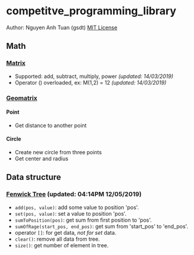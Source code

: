 # competitve_programming_library
Author: Nguyen Anh Tuan (gsdt)
[MIT License](https://github.com/gsdt/competitve_programming_library/blob/master/LICENSE)

## Math
### [Matrix](https://github.com/gsdt/competitve_programming_library/blob/master/math/Matrix.cpp)
- Supported: add, subtract, multiply, power  _(updated: 14/03/2019)_
- Operator () overloaded, ex: M(1,2) = 12  _(updated: 14/03/2019)_
### [Geomatrix](https://github.com/gsdt/competitve_programming_library/blob/master/math/Geometric.cpp)
#### Point
- Get distance to another point
#### Circle
- Create new circle from three points
- Get center and radius

## Data structure 
### [Fenwick Tree](https://github.com/gsdt/competitve_programming_library/blob/master/data_structure/fenwick_tree.cpp) (updated: 04:14PM 12/05/2019)
- `add(pos, value)`: add some value to position 'pos'.
- `set(pos, value)`: set a value to position 'pos'.
- `sumToPosition(pos)`: get sum from first position to 'pos'.
- `sumOfRage(start_pos, end_pos)`: get sum from 'start_pos' to 'end_pos'.
- operator `[]`: for get data, *not for set* data.
- `clear()`: remove all data from tree.
- `size()`: get number of element in tree.
